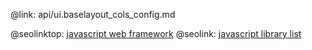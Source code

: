 @link: api/ui.baselayout_cols_config.md

@seolinktop: [javascript web framework](https://webix.com)
@seolink: [javascript library list](https://webix.com/widget/list/)